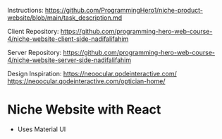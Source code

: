 Instructions: https://github.com/ProgrammingHero1/niche-product-website/blob/main/task_description.md

Client Repository: https://github.com/programming-hero-web-course-4/niche-website-client-side-nadifalifahim

Server Repository: https://github.com/programming-hero-web-course-4/niche-website-server-side-nadifalifahim

Design Inspiration:
https://neoocular.qodeinteractive.com/
https://neoocular.qodeinteractive.com/optician-home/

# Niche Website with React

- Uses Material UI

